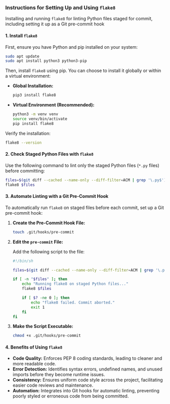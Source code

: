 ### **Instructions for Setting Up and Using `flake8`**

Installing and running `flake8` for linting Python files staged for commit, including setting it up as a Git pre-commit hook

#### **1. Install `flake8`**

First, ensure you have Python and pip installed on your system:

```bash
sudo apt update
sudo apt install python3 python3-pip
```

Then, install `flake8` using pip. You can choose to install it globally or within a virtual environment:

- **Global Installation:**

   ```bash
   pip3 install flake8
   ```

- **Virtual Environment (Recommended):**

   ```bash
   python3 -m venv venv
   source venv/bin/activate
   pip install flake8
   ```

Verify the installation:

```bash
flake8 --version
```


#### **2. Check Staged Python Files with `flake8`**

Use the following command to lint only the staged Python files (`*.py` files) before committing:

```bash
files=$(git diff --cached --name-only --diff-filter=ACM | grep '\.py$')
flake8 $files
```

#### **3. Automate Linting with a Git Pre-Commit Hook**

To automatically run `flake8` on staged files before each commit, set up a Git pre-commit hook:

1. **Create the Pre-Commit Hook File:**

   ```bash
   touch .git/hooks/pre-commit
   ```

2. **Edit the `pre-commit` File:**

   Add the following script to the file:

   ```bash
   #!/bin/sh

   files=$(git diff --cached --name-only --diff-filter=ACM | grep '\.py$')

   if [ -n "$files" ]; then
       echo "Running flake8 on staged Python files..."
       flake8 $files

       if [ $? -ne 0 ]; then
           echo "flake8 failed. Commit aborted."
           exit 1
       fi
   fi
   ```

3. **Make the Script Executable:**

   ```bash
   chmod +x .git/hooks/pre-commit
   ```

#### **4. Benefits of Using `flake8`**

- **Code Quality:** Enforces PEP 8 coding standards, leading to cleaner and more readable code.
- **Error Detection:** Identifies syntax errors, undefined names, and unused imports before they become runtime issues.
- **Consistency:** Ensures uniform code style across the project, facilitating easier code reviews and maintenance.
- **Automation:** Integrates into Git hooks for automatic linting, preventing poorly styled or erroneous code from being committed.
